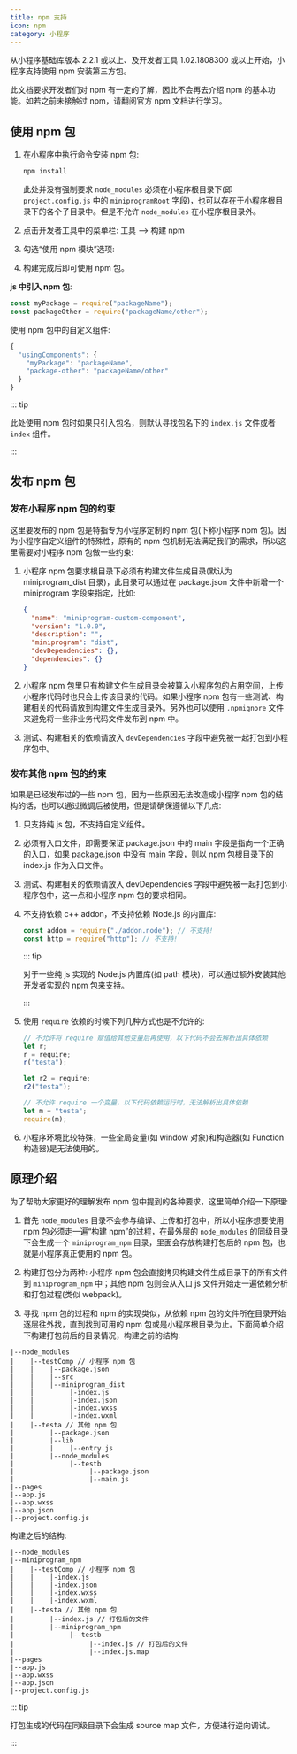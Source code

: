 ```yaml
---
title: npm 支持
icon: npm
category: 小程序
---
```


从小程序基础库版本 2.2.1 或以上、及开发者工具 1.02.1808300 或以上开始，小程序支持使用 npm 安装第三方包。

此文档要求开发者们对 npm 有一定的了解，因此不会再去介绍 npm 的基本功能。如若之前未接触过 npm，请翻阅官方 npm 文档进行学习。

<!-- more -->

## 使用 npm 包

1. 在小程序中执行命令安装 npm 包:

   ```bash
   npm install
   ```

   此处并没有强制要求 `node_modules` 必须在小程序根目录下(即 `project.config.js` 中的 `miniprogramRoot` 字段)，也可以存在于小程序根目录下的各个子目录中。但是不允许 `node_modules` 在小程序根目录外。

1. 点击开发者工具中的菜单栏: 工具 --> 构建 npm

1. 勾选“使用 npm 模块”选项:

1. 构建完成后即可使用 npm 包。

**js 中引入 npm 包**:

```js
const myPackage = require("packageName");
const packageOther = require("packageName/other");
```

使用 npm 包中的自定义组件:

```js
{
  "usingComponents": {
    "myPackage": "packageName",
    "package-other": "packageName/other"
  }
}
```

::: tip

此处使用 npm 包时如果只引入包名，则默认寻找包名下的 `index.js` 文件或者 `index` 组件。

:::

## 发布 npm 包

### 发布小程序 npm 包的约束

这里要发布的 npm 包是特指专为小程序定制的 npm 包(下称小程序 npm 包)。因为小程序自定义组件的特殊性，原有的 npm 包机制无法满足我们的需求，所以这里需要对小程序 npm 包做一些约束:

1. 小程序 npm 包要求根目录下必须有构建文件生成目录(默认为 miniprogram_dist 目录)，此目录可以通过在 package.json 文件中新增一个 miniprogram 字段来指定，比如:

   ```json
   {
     "name": "miniprogram-custom-component",
     "version": "1.0.0",
     "description": "",
     "miniprogram": "dist",
     "devDependencies": {},
     "dependencies": {}
   }
   ```

1. 小程序 npm 包里只有构建文件生成目录会被算入小程序包的占用空间，上传小程序代码时也只会上传该目录的代码。如果小程序 npm 包有一些测试、构建相关的代码请放到构建文件生成目录外。另外也可以使用 `.npmignore` 文件来避免将一些非业务代码文件发布到 npm 中。

1. 测试、构建相关的依赖请放入 `devDependencies` 字段中避免被一起打包到小程序包中。

### 发布其他 npm 包的约束

如果是已经发布过的一些 npm 包，因为一些原因无法改造成小程序 npm 包的结构的话，也可以通过微调后被使用，但是请确保遵循以下几点:

1. 只支持纯 js 包，不支持自定义组件。
1. 必须有入口文件，即需要保证 package.json 中的 main 字段是指向一个正确的入口，如果 package.json 中没有 main 字段，则以 npm 包根目录下的 index.js 作为入口文件。
1. 测试、构建相关的依赖请放入 devDependencies 字段中避免被一起打包到小程序包中，这一点和小程序 npm 包的要求相同。
1. 不支持依赖 c++ addon，不支持依赖 Node.js 的内置库:

   ```js
   const addon = require("./addon.node"); // 不支持!
   const http = require("http"); // 不支持!
   ```

   ::: tip

   对于一些纯 js 实现的 Node.js 内置库(如 path 模块)，可以通过额外安装其他开发者实现的 npm 包来支持。

   :::

1. 使用 `require` 依赖的时候下列几种方式也是不允许的:

   ```js
   // 不允许将 require 赋值给其他变量后再使用，以下代码不会去解析出具体依赖
   let r;
   r = require;
   r("testa");

   let r2 = require;
   r2("testa");

   // 不允许 require 一个变量，以下代码依赖运行时，无法解析出具体依赖
   let m = "testa";
   require(m);
   ```

1. 小程序环境比较特殊，一些全局变量(如 window 对象)和构造器(如 Function 构造器)是无法使用的。

## 原理介绍

为了帮助大家更好的理解发布 npm 包中提到的各种要求，这里简单介绍一下原理:

1. 首先 `node_modules` 目录不会参与编译、上传和打包中，所以小程序想要使用 npm 包必须走一遍“构建 npm”的过程，在最外层的 `node_modules` 的同级目录下会生成一个 `miniprogram_npm` 目录，里面会存放构建打包后的 npm 包，也就是小程序真正使用的 npm 包。

1. 构建打包分为两种: 小程序 npm 包会直接拷贝构建文件生成目录下的所有文件到 `miniprogram_npm` 中；其他 npm 包则会从入口 js 文件开始走一遍依赖分析和打包过程(类似 webpack)。

1. 寻找 npm 包的过程和 npm 的实现类似，从依赖 npm 包的文件所在目录开始逐层往外找，直到找到可用的 npm 包或是小程序根目录为止。下面简单介绍下构建打包前后的目录情况，构建之前的结构:

```structure
|--node_modules
|    |--testComp // 小程序 npm 包
|    |    |--package.json
|    |    |--src
|    |    |--miniprogram_dist
|    |         |-index.js
|    |         |-index.json
|    |         |-index.wxss
|    |         |-index.wxml
|    |--testa // 其他 npm 包
|         |--package.json
|         |--lib
|         |    |--entry.js
|         |--node_modules
|              |--testb
|                   |--package.json
|                   |--main.js
|--pages
|--app.js
|--app.wxss
|--app.json
|--project.config.js
```

构建之后的结构:

```structure
|--node_modules
|--miniprogram_npm
|    |--testComp // 小程序 npm 包
|    |    |-index.js
|    |    |-index.json
|    |    |-index.wxss
|    |    |-index.wxml
|    |--testa // 其他 npm 包
|         |--index.js // 打包后的文件
|         |--miniprogram_npm
|              |--testb
|                   |--index.js // 打包后的文件
|                   |--index.js.map
|--pages
|--app.js
|--app.wxss
|--app.json
|--project.config.js
```

::: tip

打包生成的代码在同级目录下会生成 source map 文件，方便进行逆向调试。

:::

